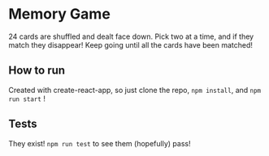 # Memory Game
24 cards are shuffled and dealt face down. Pick two at a time, and if they match they disappear! Keep going until all the cards have been matched!

## How to run
Created with create-react-app, so just clone the repo, `npm install`, and `npm run start` !

## Tests
They exist! `npm run test` to see them (hopefully) pass!